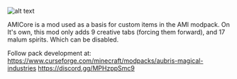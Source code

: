 ![alt text](https://github.com/AubriTheHuman/AMICore/blob/main/amilogo.jpg?raw=true)

AMICore is a mod used as a basis for custom items in the AMI modpack. On It's own, this mod only adds 9 creative tabs (forcing them forward), and 17 malum spirits. Which can be disabled.

Follow pack development at:
https://www.curseforge.com/minecraft/modpacks/aubris-magical-industries
https://discord.gg/MPHzppSmc9
